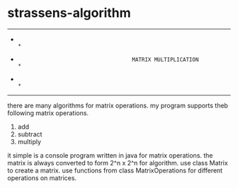 # strassens-algorithm
*******************************************************************************************************
*                                                                                                     *
*                                         MATRIX MULTIPLICATION                                       *
*                                                                                                     *
*******************************************************************************************************

there are many algorithms for matrix operations. my program supports theb following matrix operations.

1. add
2. subtract
3. multiply

it simple is a console program written in java for matrix operations.
the matrix is always converted to form 2^n x 2^n for algorithm.
use class Matrix to create a matrix.
use functions from class MatrixOperations for different operations on matrices.
